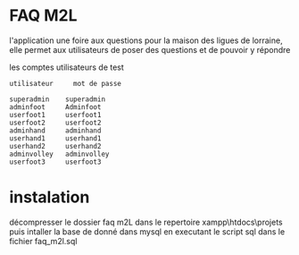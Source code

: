 # FAQ M2L
l'application une foire aux questions pour la maison des ligues de lorraine, elle permet aux utilisateurs de poser des questions et de pouvoir y répondre

les comptes utilisateurs de test

    utilisateur     mot de passe

    superadmin    superadmin
    adminfoot     Adminfoot
    userfoot1     userfoot1
    userfoot2     userfoot2
    adminhand     adminhand
    userhand1     userhand1
    userhand2     userhand2
    adminvolley   adminvolley
    userfoot3     userfoot3

# instalation 
décompresser le dossier faq m2L dans le repertoire xampp\htdocs\projets puis intaller la base de donné dans mysql en executant le script sql dans le fichier faq_m2l.sql